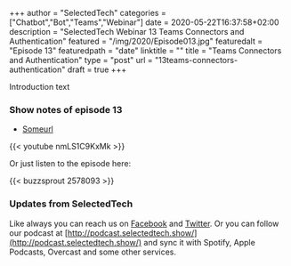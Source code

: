 +++
author = "SelectedTech"
categories = ["Chatbot","Bot","Teams","Webinar"]
date = 2020-05-22T16:37:58+02:00
description = "SelectedTech Webinar 13 Teams Connectors and Authentication"
featured = "/img/2020/Episode013.jpg"
featuredalt = "Episode 13"
featuredpath = "date"
linktitle = ""
title = "Teams Connectors and Authentication"
type = "post"
url = "13teams-connectors-authentication"
draft = true
+++

Introduction text

### Show notes of episode 13

- [Someurl](https://www.selectedtech.show)

{{< youtube nmLS1C9KxMk >}}

Or just listen to the episode here:

{{< buzzsprout 2578093 >}}

### Updates from SelectedTech

Like always you can reach us on [Facebook](https://www.facebook.com/SelectedTechPage/) and [Twitter](https://twitter.com/selectedtech). Or you can follow our podcast at [http://podcast.selectedtech.show/](http://podcast.selectedtech.show/) and sync it with Spotify, Apple Podcasts, Overcast and some other services.
